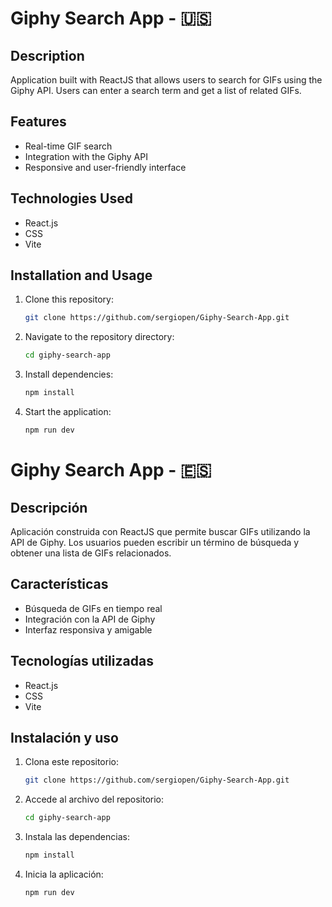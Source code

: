 # Giphy Search App - 🇺🇸

## Description

Application built with ReactJS that allows users to search for GIFs using the Giphy API. Users can enter a search term and get a list of related GIFs.

## Features

- Real-time GIF search
- Integration with the Giphy API
- Responsive and user-friendly interface

## Technologies Used

- React.js
- CSS
- Vite

## Installation and Usage

1. Clone this repository:

   ```sh
   git clone https://github.com/sergiopen/Giphy-Search-App.git

2. Navigate to the repository directory:

   ```sh
   cd giphy-search-app

3. Install dependencies:

   ```sh
   npm install

4. Start the application:
    ```sh
   npm run dev

# Giphy Search App - 🇪🇸

## Descripción

Aplicación construida con ReactJS que permite buscar GIFs utilizando la API de Giphy. Los usuarios pueden escribir un término de búsqueda y obtener una lista de GIFs relacionados.

## Características

- Búsqueda de GIFs en tiempo real
- Integración con la API de Giphy
- Interfaz responsiva y amigable

## Tecnologías utilizadas

- React.js
- CSS
- Vite

## Instalación y uso

1. Clona este repositorio:

   ```sh
   git clone https://github.com/sergiopen/Giphy-Search-App.git

2. Accede al archivo del repositorio:

   ```sh
   cd giphy-search-app

3. Instala las dependencias:

   ```sh
   npm install

4. Inicia la aplicación:
    ```sh
   npm run dev
